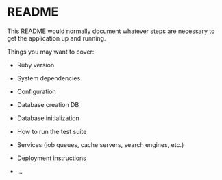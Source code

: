 # README

This README would normally document whatever steps are necessary to get the
application up and running.

Things you may want to cover:

* Ruby version

* System dependencies

* Configuration

* Database creation
DB
* Database initialization

* How to run the test suite

* Services (job queues, cache servers, search engines, etc.)

* Deployment instructions

* ...
